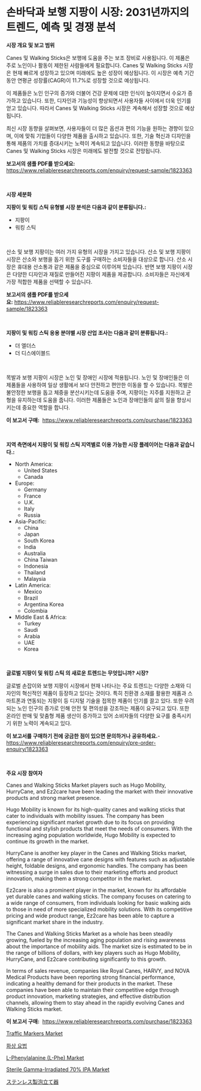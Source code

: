 <p><h1>손바닥과 보행 지팡이 시장: 2031년까지의 트렌드, 예측 및 경쟁 분석</h1></p><p><strong>시장 개요 및 보고 범위</strong></p>
<p><p>Canes 및 Walking Sticks은 보행에 도움을 주는 보조 장비로 사용됩니다. 이 제품은 주로 노인이나 활동이 제한된 사람들에게 필요합니다. Canes 및 Walking Sticks 시장은 현재 빠르게 성장하고 있으며 미래에도 높은 성장이 예상됩니다. 이 시장은 예측 기간 동안 연평균 성장률(CAGR)이 11.7%로 성장할 것으로 예상됩니다. </p><p>이 제품들은 노인 인구의 증가와 더불어 건강 문제에 대한 인식이 높아지면서 수요가 증가하고 있습니다. 또한, 디자인과 기능성이 향상되면서 사용자들 사이에서 더욱 인기를 얻고 있습니다. 따라서 Canes 및 Walking Sticks 시장은 계속해서 성장할 것으로 예상됩니다.</p><p>최신 시장 동향을 살펴보면, 사용자들이 더 많은 옵션과 편의 기능을 원하는 경향이 있으며, 이에 맞춰 기업들이 다양한 제품을 출시하고 있습니다. 또한, 기술 혁신과 디자인을 통해 제품의 가치를 증대시키는 노력이 계속되고 있습니다. 이러한 동향을 바탕으로 Canes 및 Walking Sticks 시장은 미래에도 발전할 것으로 전망됩니다.</p></p>
<p><strong>보고서의 샘플 PDF를 받으세요:</strong> <a href="https://www.reliableresearchreports.com/enquiry/request-sample/1823363">https://www.reliableresearchreports.com/enquiry/request-sample/1823363</a></p>
<p>&nbsp;</p>
<p><strong>시장 세분화</strong></p>
<p><strong>지팡이 및 워킹 스틱 유형별 시장 분석은 다음과 같이 분류됩니다.:</strong></p>
<p><ul><li>지팡이</li><li>워킹 스틱</li></ul></p>
<p>&nbsp;</p>
<p><p>산소 및 보행 지팡이는 여러 가지 유형의 시장을 가지고 있습니다. 산소 및 보행 지팡이 시장은 산소와 보행을 돕기 위한 도구를 구매하는 소비자들을 대상으로 합니다. 산소 시장은 휴대용 산소통과 같은 제품을 중심으로 이루어져 있습니다. 반면 보행 지팡이 시장은 다양한 디자인과 재질로 만들어진 지팡이 제품을 제공합니다. 소비자들은 자신에게 가장 적합한 제품을 선택할 수 있습니다.</p></p>
<p><strong>보고서의 샘플 PDF를 받으세요:</strong>&nbsp;<a href="https://www.reliableresearchreports.com/enquiry/request-sample/1823363">https://www.reliableresearchreports.com/enquiry/request-sample/1823363</a></p>
<p>&nbsp;</p>
<p><strong> 지팡이 및 워킹 스틱 응용 분야별 시장 산업 조사는 다음과 같이 분류됩니다.:</strong></p>
<p><ul><li>더 엘더스</li><li>더 디스에이블드</li></ul></p>
<p>&nbsp;</p>
<p><p>목발과 보행 지팡이 시장은 노인 및 장애인 시장에 적용됩니다. 노인 및 장애인들은 이 제품들을 사용하여 일상 생활에서 보다 안전하고 편안한 이동을 할 수 있습니다. 목발은 불안정한 보행을 돕고 체중을 분산시키는데 도움을 주며, 지팡이는 지주를 지원하고 균형을 유지하는데 도움을 줍니다. 이러한 제품들은 노인과 장애인들의 삶의 질을 향상시키는데 중요한 역할을 합니다.</p></p>
<p><strong>이 보고서 구매:</strong>&nbsp; <a href="https://www.reliableresearchreports.com/purchase/1823363">https://www.reliableresearchreports.com/purchase/1823363</a></p>
<p>&nbsp;</p>
<p><strong>지역 측면에서 지팡이 및 워킹 스틱 지역별로 이용 가능한 시장 플레이어는 다음과 같습니다.:</strong></p>
<p><ul>
    <li>
        North America:
        <ul>
            <li>United States</li>
            <li>Canada</li>
        </ul>
    </li>
    <li>
        Europe:
        <ul>
            <li>Germany</li>
            <li>France</li>
            <li>U.K.</li>
            <li>Italy</li>
            <li>Russia</li>
        </ul>
    </li>
    <li>
        Asia-Pacific:
        <ul>
            <li>China</li>
            <li>Japan</li>
            <li>South Korea</li>
            <li>India</li>
            <li>Australia</li>
            <li>China Taiwan</li>
            <li>Indonesia</li>
            <li>Thailand</li>
            <li>Malaysia</li>
        </ul>
    </li>
    <li>
        Latin America:
        <ul>
            <li>Mexico</li>
            <li>Brazil</li>
            <li>Argentina Korea</li>
            <li>Colombia</li>
        </ul>
    </li>
    <li>
        Middle East & Africa:
        <ul>
            <li>Turkey</li>
            <li>Saudi</li>
            <li>Arabia</li>
            <li>UAE</li>
            <li>Korea</li>
        </ul>
    </li>
    </ul></p>
<p>&nbsp;</p>
<p><strong>글로벌 지팡이 및 워킹 스틱 의 새로운 트렌드는 무엇입니까? 시장?</strong></p>
<p><p>글로벌 손잡이와 보행 지팡이 시장에서 현재 나타나는 주요 트렌드는 다양한 소재와 디자인의 혁신적인 제품이 등장하고 있다는 것이다. 특히 친환경 소재를 활용한 제품과 스마트폰과 연동되는 지팡이 등 디지털 기술을 접목한 제품이 인기를 끌고 있다. 또한 우려되는 노인 인구의 증가로 인해 안전 및 편의성을 강조하는 제품이 요구되고 있다. 또한 온라인 판매 및 맞춤형 제품 생산이 증가하고 있어 소비자들의 다양한 요구를 충족시키기 위한 노력이 계속되고 있다.</p></p>
<p><strong>이 보고서를 구매하기 전에 궁금한 점이 있으면 문의하거나 공유하세요.</strong>- <a href="https://www.reliableresearchreports.com/enquiry/pre-order-enquiry/1823363">https://www.reliableresearchreports.com/enquiry/pre-order-enquiry/1823363</a></p>
<p>&nbsp;</p>
<p><strong>주요 시장 참여자</strong></p>
<p><p>Canes and Walking Sticks Market players such as Hugo Mobility, HurryCane, and Ez2care have been leading the market with their innovative products and strong market presence. </p><p>Hugo Mobility is known for its high-quality canes and walking sticks that cater to individuals with mobility issues. The company has been experiencing significant market growth due to its focus on providing functional and stylish products that meet the needs of consumers. With the increasing aging population worldwide, Hugo Mobility is expected to continue its growth in the market.</p><p>HurryCane is another key player in the Canes and Walking Sticks market, offering a range of innovative cane designs with features such as adjustable height, foldable designs, and ergonomic handles. The company has been witnessing a surge in sales due to their marketing efforts and product innovation, making them a strong competitor in the market.</p><p>Ez2care is also a prominent player in the market, known for its affordable yet durable canes and walking sticks. The company focuses on catering to a wide range of consumers, from individuals looking for basic walking aids to those in need of more specialized mobility solutions. With its competitive pricing and wide product range, Ez2care has been able to capture a significant market share in the industry.</p><p>The Canes and Walking Sticks Market as a whole has been steadily growing, fueled by the increasing aging population and rising awareness about the importance of mobility aids. The market size is estimated to be in the range of billions of dollars, with key players such as Hugo Mobility, HurryCane, and Ez2care contributing significantly to this growth.</p><p>In terms of sales revenue, companies like Royal Canes, HARVY, and NOVA Medical Products have been reporting strong financial performance, indicating a healthy demand for their products in the market. These companies have been able to maintain their competitive edge through product innovation, marketing strategies, and effective distribution channels, allowing them to stay ahead in the rapidly evolving Canes and Walking Sticks market.</p></p>
<p><strong>이 보고서 구매:</strong>&nbsp;&nbsp;<a href="https://www.reliableresearchreports.com/purchase/1823363">https://www.reliableresearchreports.com/purchase/1823363</a></p>
<p><p><a href="https://github.com/globismark/Market-Research-Report-List-2/blob/main/traffic-markers-market.md">Traffic Markers Market</a></p><p><a href="https://github.com/jntpkh496620/Market-Research-Report-List-1/blob/main/32126544575.md">화상 요법</a></p><p><a href="https://issuu.com/reportprime-2/docs/l-phenylalanine-l-phe-market-size-2030.pptx">L-Phenylalanine (L-Phe) Market</a></p><p><a href="https://issuu.com/reportprime-2/docs/sterile-gamma-irradiated-70-ipa-market-size-2030.p">Sterile Gamma-Irradiated 70% IPA Market</a></p><p><a href="https://github.com/lababdou/Market-Research-Report-List-3/blob/main/58672845002.md">ステンレス製泡立て器</a></p></p>
